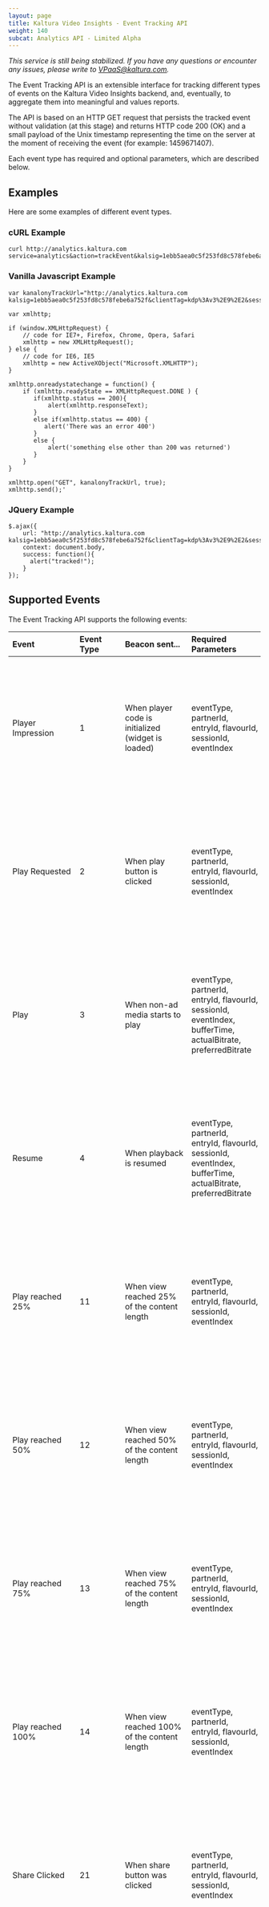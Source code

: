 ```yaml
---
layout: page
title: Kaltura Video Insights - Event Tracking API
weight: 140
subcat: Analytics API - Limited Alpha
---
```


*This service is still being stabilized.*
*If you have any questions or encounter any issues, please write to VPaaS@kaltura.com.*

The Event Tracking API is an extensible interface for tracking different types of events on the Kaltura Video Insights backend, and, eventually, to aggregate them into meaningful and values reports.

The API is based on an HTTP GET request that persists the tracked event without validation (at this stage) and returns HTTP code 200 (OK) and a small payload of the Unix timestamp representing the time on the server at the moment of receiving the event (for example: 1459671407).

Each event type has required and optional parameters, which are described below.

## Examples  

Here are some examples of different event types.

### cURL Example  
```
curl http://analytics.kaltura.com service=analytics&action=trackEvent&kalsig=1ebb5aea0c5f253fd8c578febe6a752f&clientTag=kdp%3Av3%2E9%2E2&sessionId=C90BFCFC%2D2EBF%2D5893%2D892D%2D2121162F414A&eventIndex=3&eventType=2&referrer=http%253A%2F%2Fabc%2Ego%2Ecom%2Fshows%2Fthe%2Dbachelorette%2Fvideo%2Fmost%2Drecent%2FVDKA0%5Flawz79v7&entryId=0_n5nbuy6i&ks=YjdlZTNkMGUzZDYxMzY0OGJjZDVjOTYzOWVkMjFlNTg2ZmMyZDRlOXw1ODUyMzE7NTg1MjMxOzE0MzUxNjA2NzY7MDsxNDM1MDc0Mjc2Ljc2MTk7MDt2aWV3Oiosd2lkZ2V0OjE7Ow%3D%3D&sessionStartTime=1435075182567&uiConfId=23521211&partnerId=585231&position=18&clientVer=3%2E0%3Av3%2E9%2E2&playbackContext=sports&customVar1=Finnance.
``` 

### Vanilla Javascript Example  

```
var kanalonyTrackUrl="http://analytics.kaltura.com kalsig=1ebb5aea0c5f253fd8c578febe6a752f&clientTag=kdp%3Av3%2E9%2E2&sessionId=C90BFCFC%2D2EBF%2D5893%2D892D%2D2121162F414A&eventIndex=3&eventType=2&referrer=http%253A%2F%2Fabc%2Ego%2Ecom%2Fshows%2Fthe%2Dbachelorette%2Fvideo%2Fmost%2Drecent%2FVDKA0%5Flawz79v7&entryId=0_n5nbuy6i&ks=YjdlZTNkMGUzZDYxMzY0OGJjZDVjOTYzOWVkMjFlNTg2ZmMyZDRlOXw1ODUyMzE7NTg1MjMxOzE0MzUxNjA2NzY7MDsxNDM1MDc0Mjc2Ljc2MTk7MDt2aWV3Oiosd2lkZ2V0OjE7Ow%3D%3D&sessionStartTime=1435075182567&uiConfId=23521211&partnerId=585231&position=18&clientVer=3%2E0%3Av3%2E9%2E2&playbackContext=sports&customVar1=Finnance";

var xmlhttp;

if (window.XMLHttpRequest) {
	// code for IE7+, Firefox, Chrome, Opera, Safari
	xmlhttp = new XMLHttpRequest();
} else {
	// code for IE6, IE5
	xmlhttp = new ActiveXObject("Microsoft.XMLHTTP");
}

xmlhttp.onreadystatechange = function() {
	if (xmlhttp.readyState == XMLHttpRequest.DONE ) {
	   if(xmlhttp.status == 200){
	       alert(xmlhttp.responseText);
	   }
	   else if(xmlhttp.status == 400) {
	      alert('There was an error 400')
	   }
	   else {
	       alert('something else other than 200 was returned')
	   }
	}
}

xmlhttp.open("GET", kanalonyTrackUrl, true);
xmlhttp.send();'
```

### JQuery Example  
```
$.ajax({
    url: "http://analytics.kaltura.com kalsig=1ebb5aea0c5f253fd8c578febe6a752f&clientTag=kdp%3Av3%2E9%2E2&sessionId=C90BFCFC%2D2EBF%2D5893%2D892D%2D2121162F414A&eventIndex=3&eventType=2&referrer=http%253A%2F%2Fabc%2Ego%2Ecom%2Fshows%2Fthe%2Dbachelorette%2Fvideo%2Fmost%2Drecent%2FVDKA0%5Flawz79v7&entryId=0_n5nbuy6i&ks=YjdlZTNkMGUzZDYxMzY0OGJjZDVjOTYzOWVkMjFlNTg2ZmMyZDRlOXw1ODUyMzE7NTg1MjMxOzE0MzUxNjA2NzY7MDsxNDM1MDc0Mjc2Ljc2MTk7MDt2aWV3Oiosd2lkZ2V0OjE7Ow%3D%3D&sessionStartTime=1435075182567&uiConfId=23521211&partnerId=585231&position=18&clientVer=3%2E0%3Av3%2E9%2E2&playbackContext=sports&customVar1=Finnance",
    context: document.body,
    success: function(){
      alert("tracked!");
    }
});
```

## Supported Events  
The Event Tracking API supports the following events:

| Event       | Event Type      | Beacon sent...     | Required Parameters | Optional Parameters 
|:---|:---|:---|:---|:---
| Player Impression|	1|	When player code is initialized (widget is loaded)|	eventType, partnerId, entryId, flavourId, sessionId, eventIndex|	ks, playbackContext, referrer, deliveryType, playbackType, kalsig, sessionStartTime, uiConfId, clientVer, clientTag, position, customVar1, customVar2, customVar3
| Play Requested|	2	|When play button is clicked|	eventType, partnerId, entryId, flavourId, sessionId, eventIndex	|ks, playbackContext, referrer, deliveryType, playbackType, kalsig, sessionStartTime, uiConfId, clientVer, clientTag, position, customVar1, customVar2, customVar3
| Play|	3|	When non-ad media starts to play|	eventType, partnerId, entryId, flavourId, sessionId, eventIndex, bufferTime, actualBitrate, preferredBitrate|	ks, playbackContext, referrer, deliveryType, playbackType, kalsig, sessionStartTime, uiConfId, clientVer, clientTag, position, customVar1, customVar2, customVar3
| Resume|	4|	When playback is resumed	|eventType, partnerId, entryId, flavourId, sessionId, eventIndex, bufferTime, actualBitrate, preferredBitrate|	ks, playbackContext, referrer, deliveryType, playbackType, kalsig, sessionStartTime, uiConfId, clientVer, clientTag, position, customVar1, customVar2, customVar3
| Play reached 25%|	11|	When view reached 25% of the content length	|eventType, partnerId, entryId, flavourId, sessionId, eventIndex	|ks, playbackContext, referrer, deliveryType, playbackType, kalsig, sessionStartTime, uiConfId, clientVer, clientTag, position, customVar1, customVar2, customVar3
| Play reached 50%	|12	|When view reached 50% of the content length|	eventType, partnerId, entryId, flavourId, sessionId, eventIndex	|ks, playbackContext, referrer, deliveryType, playbackType, kalsig, sessionStartTime, uiConfId, clientVer, clientTag, position, customVar1, customVar2, customVar3
| Play reached 75%|	13|	When view reached 75% of the content length	|eventType, partnerId, entryId, flavourId, sessionId, eventIndex	|ks, playbackContext, referrer, deliveryType, playbackType, kalsig, sessionStartTime, uiConfId, clientVer, clientTag, position, customVar1, customVar2, customVar3
| Play reached 100%	|14	|When view reached 100% of the content length|	eventType, partnerId, entryId, flavourId, sessionId, eventIndex	|ks, playbackContext, referrer, deliveryType, playbackType, kalsig, sessionStartTime, uiConfId, clientVer, clientTag, position, customVar1, customVar2, customVar3
| Share Clicked	|21	|When share button was clicked|	eventType, partnerId, entryId, flavourId, sessionId, eventIndex	|ks, playbackContext, referrer, deliveryType, playbackType, kalsig, sessionStartTime, uiConfId, clientVer, clientTag, position, customVar1, customVar2, customVar3
| Shared|	22	|When social network share modal activated	|eventType, partnerId, entryId, flavourId, sessionId, eventIndex, socialNetwork	|ks, playbackContext, referrer, deliveryType, playbackType, kalsig, sessionStartTime, uiConfId, clientVer, clientTag, position, customVar1, customVar2, customVar3|
| Download clicked|	23|	When Download button was clicked|	eventType, partnerId, entryId, flavourId, sessionId, eventIndex|	ks, playbackContext, referrer, deliveryType, playbackType, kalsig, sessionStartTime, uiConfId, clientVer, clientTag, position, customVar1, customVar2, customVar3
| Report clicked	|24	|When report button was clicked	|eventType, partnerId, entryId, flavourId, sessionId, eventIndex|	ks, playbackContext, referrer, deliveryType, playbackType, kalsig, sessionStartTime, uiConfId, clientVer, clientTag, position, customVar1, customVar2, customVar3
| Report submitted	|25	|When report was actually submitted	|eventType, partnerId, entryId, flavourId, sessionId, eventIndex, reportType	|ks, playbackContext, referrer, deliveryType, playbackType, kalsig, sessionStartTime, uiConfId, clientVer, clientTag, position, customVar1, customVar2, customVar3
| Enter fullscreen|	31	|When user toggled fullscreen on|	eventType, partnerId, entryId, flavourId, sessionId, eventIndex	|ks, playbackContext, referrer, deliveryType, playbackType, kalsig, sessionStartTime, uiConfId, clientVer, clientTag, position, customVar1, customVar2, customVar3
| Exit |fullscreen|	32	|When user toggled fullscreen off|	eventType, partnerId, entryId, flavourId, sessionId, eventIndex	|ks, playbackContext, referrer, deliveryType, playbackType, kalsig, sessionStartTime, uiConfId, clientVer, clientTag, position, customVar1, customVar2, customVar3
| Pause clicked	|33	|When pause button was clicked	|eventType, partnerId, entryId, flavourId, sessionId, eventIndex|	ks, playbackContext, referrer, deliveryType, playbackType, kalsig, sessionStartTime, uiConfId, clientVer, clientTag, position, customVar1, customVar2, customVar3
| Replay clicked|	34	|When replay button was clicked	|eventType, partnerId, entryId, flavourId, sessionId, eventIndex|	ks, playbackContext, referrer, deliveryType, playbackType, kalsig, sessionStartTime, uiConfId, clientVer, clientTag, position, customVar1, customVar2, customVar3|
| Seek|35|	When playback position change requested	|eventType, partnerId, entryId, flavourId, sessionId, eventIndex, targetPosition|	ks, playbackContext, referrer, deliveryType, playbackType, kalsig, sessionStartTime, uiConfId, clientVer, clientTag, position, customVar1, customVar2, customVar3
|relatedClicked| 36	|When related button was clicked|	eventType, partnerId, entryId, flavourId, sessionId, eventIndex	|ks, playbackContext, referrer, deliveryType, playbackType, kalsig, sessionStartTime, uiConfId, clientVer, clientTag, position, customVar1, customVar2, customVar3
|relatedSelected|37	|When related content was selected|	eventType, partnerId, entryId, flavourId, sessionId, eventIndex	|ks, playbackContext, referrer, deliveryType, playbackType, kalsig, sessionStartTime, uiConfId, clientVer, clientTag, position, customVar1, customVar2, customVar3
|captions| 38	|User selected a caption|	eventType, partnerId, entryId, flavourId, sessionId, eventIndex, caption|	ks, playbackContext, referrer, deliveryType, playbackType, kalsig, sessionStartTime, uiConfId, clientVer, clientTag, position, customVar1, customVar2, customVar3
|sourceSelected|39	|User initiated flavour change|	eventType, partnerId, entryId, flavourId, sessionId, eventIndex	|ks, playbackContext, referrer, deliveryType, playbackType, kalsig, sessionStartTime, uiConfId, clientVer, clientTag, position, customVar1, customVar2, customVar3
|info |40|	User clicked on info icon|	eventType, partnerId, entryId, flavourId, sessionId, eventIndex	ks, playbackContext, referrer, deliveryType, playbackType, kalsig, sessionStartTime, uiConfId, clientVer, clientTag, position, customVar1, customVar2, customVar3
|speed |41|	User changed playback speed	eventType, partnerId, entryId, flavourId, sessionId, eventIndex, playbackSpeed |	ks, playbackContext, referrer, deliveryType, playbackType, kalsig, sessionStartTime, uiConfId, clientVer, clientTag, position, customVar1, customVar2, customVar3
| View | 99	| When content is played, every 10 seconds | 	eventType, partnerId, entryId, flavourId, sessionId, eventIndex, bufferTime, actualBitrate, preferredBitrate	|ks, playbackContext, referrer, deliveryType, playbackType, kalsig, sessionStartTime, uiConfId, clientVer, clientTag, position, customVar1, customVar2, customVar3


## Event Parameters Explanation  

| Parameter       | Description
|:---|:---
| eventType	| A number describing the event type specified for each event
| partnerId	| The partner account ID on Kaltura's platform 
| entryId	| The delivered content ID on Kaltura's platform 
| flavourId	| The ID of the flavour that is currently displayed (for future use, will not be used in aggregations)  
| ks| 	The Kaltura encoded session data 
| sessionId	| A unique string that identifies a unique viewing session, a page refresh should use different identifier  
| eventIndex	| A sequence number that describes the order of events in a viewing session  
| bufferTime	| The amount time spent on bufferring from the last viewing event (should be 0 to 10 in view events, and 0 to ∞ for play events)  
| actualBitrate	| The bitrate of the displayed flavour in kbps  
| preferredBitrate| 	Tthe bitrate of the preferred flavour that was set using the flash var  
| referrer	| The url of the page showing the content  
| deliveryType| 	The Player's streamerType (i.e., hls, http, smoothStream) 
| playbackType	| The type of the current playback (i.e., vod, live, dvr) 
| kalsig | The MD5 signature of all the querystring params 
| sessionStartTime| 	The timestamp of the first event in the session (in Unix Time format) 
| uiConfId| 	The Player ID and configuration the content was played on 
| clientVer| 	The Player version 
| clientTag| 	?
| position| 	The position of the movie in seconds (this should be 0 on event types 1,2,3)
| playbackContext	| The category id describing the current played context 
| customVar1| 	An optional custom parameter that can be used to segment the data 
| customVar2	| An optional custom parameter that can be used to segment the data 
| customVar3	| An optional custom parameter that can be used to segment the data 
| socialNetwrok	| The ID of the social network used for sharing 
| reportType	| The type of inappropriate content reported  
| targetPosition| 	The position of the movie, in seconds, to which the user requested to change 


